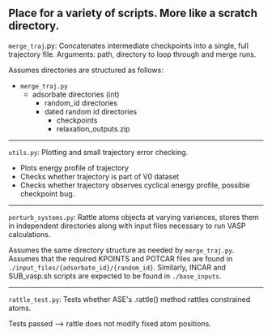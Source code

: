 Place for a variety of scripts. More like a scratch directory.
---------------------------------------------------------------


`merge_traj`.py: Concatenates intermediate checkpoints into a single, full trajectory file.
Arguments: path, directory to loop through and merge runs.

Assumes directories are structured as follows:

- `merge_traj.py`
  - adsorbate directories (int)	
    - random_id directories
    - dated random id directories
      - checkpoints
      - relaxation_outputs.zip

---------------------------------------------------------------

`utils.py`: Plotting and small trajectory error checking.

- Plots energy profile of trajectory
- Checks whether trajectory is part of V0 dataset
- Checks whether trajectory observes cyclical energy profile, possible checkpoint bug.

---------------------------------------------------------------

`perturb_systems.py`: Rattle atoms objects at varying variances, stores them in independent directories along
with input files necessary to run VASP calculations.

Assumes the same directory structure as needed by `merge_traj.py`. Assumes that the required KPOINTS and POTCAR files are found in `./input_files/{adsorbate_id}/{random_id}`. Similarly, INCAR and SUB_vasp.sh scripts are expected to be found in `./base_inputs`.

---------------------------------------------------------------

`rattle_test.py`: Tests whether ASE's .rattle() method rattles constrained atoms.

Tests passed --> rattle does not modify fixed atom positions.
